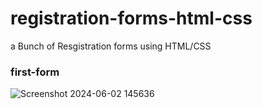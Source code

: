 # registration-forms-html-css
a Bunch of Resgistration forms using HTML/CSS

### first-form

![Screenshot 2024-06-02 145636](https://github.com/ayaalshouha/registration-forms-html-css/assets/129595827/87cd6fad-58f9-41d5-8406-340b85048017)
